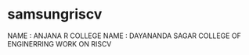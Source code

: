 # samsungriscv
NAME : ANJANA R
COLLEGE NAME : DAYANANDA SAGAR COLLEGE OF ENGINERRING 
WORK ON RISCV 
